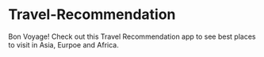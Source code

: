 # Travel-Recommendation

Bon Voyage! Check out this Travel Recommendation app to see best places to visit in Asia, Eurpoe and Africa.
